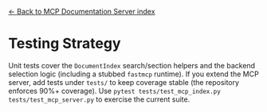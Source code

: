 [← Back to MCP Documentation Server index](index.md)

# Testing Strategy
Unit tests cover the `DocumentIndex` search/section helpers and the backend selection logic (including a stubbed `fastmcp` runtime). If you extend the MCP server, add tests under `tests/` to keep coverage stable (the repository enforces 90%+ coverage). Use `pytest tests/test_mcp_index.py tests/test_mcp_server.py` to exercise the current suite.

